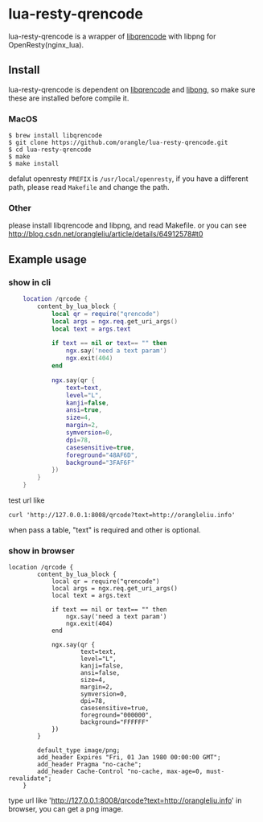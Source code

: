 lua-resty-qrencode
==========

lua-resty-qrencode is a wrapper of [libqrencode](http://fukuchi.org/works/qrencode/) with libpng for OpenResty(nginx_lua).

## Install

lua-resty-qrencode is dependent on [libqrencode](http://fukuchi.org/works/qrencode/)
and [libpng](http://www.libpng.org/pub/png/libpng.html), so make sure these are installed
before compile it.

### MacOS

```
$ brew install libqrencode
$ git clone https://github.com/orangle/lua-resty-qrencode.git
$ cd lua-resty-qrencode
$ make
$ make install
```

defalut openresty `PREFIX` is `/usr/local/openresty`, if you have a different path, please read `Makefile` and change the path.

### Other

please install libqrencode and libpng, and read Makefile. or you can see http://blog.csdn.net/orangleliu/article/details/64912578#t0


## Example usage

### show in cli

```lua
    location /qrcode {
        content_by_lua_block {
            local qr = require("qrencode")
            local args = ngx.req.get_uri_args()
            local text = args.text

            if text == nil or text== "" then
                ngx.say('need a text param')
                ngx.exit(404)
            end

            ngx.say(qr {
                text=text,
                level="L",
                kanji=false,
                ansi=true,
                size=4,
                margin=2,
                symversion=0,
                dpi=78,
                casesensitive=true,
                foreground="48AF6D",
                background="3FAF6F"
            })
        }
    }
```

test url like
```
curl 'http://127.0.0.1:8008/qrcode?text=http://orangleliu.info'
```

when pass a table, "text" is required and other is optional.


### show in browser

```
location /qrcode {
        content_by_lua_block {
            local qr = require("qrencode")
            local args = ngx.req.get_uri_args()
            local text = args.text

            if text == nil or text== "" then
                ngx.say('need a text param')
                ngx.exit(404)
            end

            ngx.say(qr {
                    text=text,
                    level="L",
                    kanji=false,
                    ansi=false,
                    size=4,
                    margin=2,
                    symversion=0,
                    dpi=78,
                    casesensitive=true,
                    foreground="000000",
                    background="FFFFFF"
            })
        }

        default_type image/png;
        add_header Expires "Fri, 01 Jan 1980 00:00:00 GMT";
        add_header Pragma "no-cache";
        add_header Cache-Control "no-cache, max-age=0, must-revalidate";
    }
```

type url like 'http://127.0.0.1:8008/qrcode?text=http://orangleliu.info' in browser, you can get a png image.





